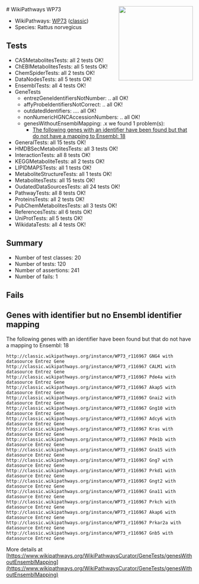 <img style="float: right; width: 200px" src="https://upload.wikimedia.org/wikipedia/commons/thumb/8/83/Wplogo_with_text_500.png/640px-Wplogo_with_text_500.png" />
# WikiPathways WP73

* WikiPathways: [WP73](https://wikipathways.org/pathways/WP73) ([classic](https://classic.wikipathways.org/instance/WP73))
* Species: Rattus norvegicus
## Tests
* CASMetabolitesTests: all 2 tests OK!
* ChEBIMetabolitesTests: all 5 tests OK!
* ChemSpiderTests: all 2 tests OK!
* DataNodesTests: all 5 tests OK!
* EnsemblTests: all 4 tests OK!
* GeneTests
    * entrezGeneIdentifiersNotNumber: .. all OK!
    * affyProbeIdentifiersNotCorrect: .. all OK!
    * outdatedIdentifiers: .... all OK!
    * nonNumericHGNCAccessionNumbers: .. all OK!
    * genesWithoutEnsemblMapping: .x we found 1 problem(s):
        * [The following genes with an identifier have been found but that do not have a mapping to Ensembl: 18](#c4e54315)
* GeneralTests: all 15 tests OK!
* HMDBSecMetabolitesTests: all 3 tests OK!
* InteractionTests: all 8 tests OK!
* KEGGMetaboliteTests: all 2 tests OK!
* LIPIDMAPSTests: all 1 tests OK!
* MetaboliteStructureTests: all 1 tests OK!
* MetabolitesTests: all 15 tests OK!
* OudatedDataSourcesTests: all 24 tests OK!
* PathwayTests: all 8 tests OK!
* ProteinsTests: all 2 tests OK!
* PubChemMetabolitesTests: all 3 tests OK!
* ReferencesTests: all 6 tests OK!
* UniProtTests: all 5 tests OK!
* WikidataTests: all 4 tests OK!


## Summary

* Number of test classes: 20
* Number of tests: 120
* Number of assertions: 241
* Number of fails: 1

## Fails

<a name="c4e54315" />

## Genes with identifier but no Ensembl identifier mapping

The following genes with an identifier have been found but that do not have a mapping to Ensembl: 18
```
http://classic.wikipathways.org/instance/WP73_r116967 GNG4 with datasource Entrez Gene
http://classic.wikipathways.org/instance/WP73_r116967 CALM1 with datasource Entrez Gene
http://classic.wikipathways.org/instance/WP73_r116967 Pde4a with datasource Entrez Gene
http://classic.wikipathways.org/instance/WP73_r116967 Akap5 with datasource Entrez Gene
http://classic.wikipathways.org/instance/WP73_r116967 Gnai2 with datasource Entrez Gene
http://classic.wikipathways.org/instance/WP73_r116967 Gng10 with datasource Entrez Gene
http://classic.wikipathways.org/instance/WP73_r116967 Adcy6 with datasource Entrez Gene
http://classic.wikipathways.org/instance/WP73_r116967 Kras with datasource Entrez Gene
http://classic.wikipathways.org/instance/WP73_r116967 Pde1b with datasource Entrez Gene
http://classic.wikipathways.org/instance/WP73_r116967 Gna15 with datasource Entrez Gene
http://classic.wikipathways.org/instance/WP73_r116967 Gng7 with datasource Entrez Gene
http://classic.wikipathways.org/instance/WP73_r116967 Prkd1 with datasource Entrez Gene
http://classic.wikipathways.org/instance/WP73_r116967 Gngt2 with datasource Entrez Gene
http://classic.wikipathways.org/instance/WP73_r116967 Gna11 with datasource Entrez Gene
http://classic.wikipathways.org/instance/WP73_r116967 Prkch with datasource Entrez Gene
http://classic.wikipathways.org/instance/WP73_r116967 Akap6 with datasource Entrez Gene
http://classic.wikipathways.org/instance/WP73_r116967 Prkar2a with datasource Entrez Gene
http://classic.wikipathways.org/instance/WP73_r116967 Gnb5 with datasource Entrez Gene
```

More details at [https://www.wikipathways.org/WikiPathwaysCurator/GeneTests/genesWithoutEnsemblMapping](https://www.wikipathways.org/WikiPathwaysCurator/GeneTests/genesWithoutEnsemblMapping)

